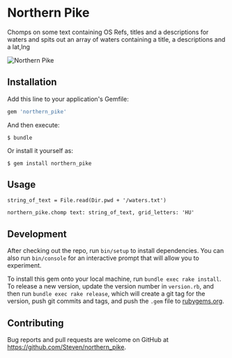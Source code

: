 # Northern Pike

Chomps on some text containing OS Refs, titles and a descriptions for waters and spits out an array of waters containing a title, a descriptions and a lat,lng

![Northern Pike](https://upload.wikimedia.org/wikipedia/commons/thumb/c/c5/Esox_lucius1.jpg/1200px-Esox_lucius1.jpg "Northern Pike")


## Installation

Add this line to your application's Gemfile:

```ruby
gem 'northern_pike'
```

And then execute:

    $ bundle

Or install it yourself as:

    $ gem install northern_pike

## Usage

```
string_of_text = File.read(Dir.pwd + '/waters.txt')

northern_pike.chomp text: string_of_text, grid_letters: 'HU'

```

## Development

After checking out the repo, run `bin/setup` to install dependencies. You can also run `bin/console` for an interactive prompt that will allow you to experiment.

To install this gem onto your local machine, run `bundle exec rake install`. To release a new version, update the version number in `version.rb`, and then run `bundle exec rake release`, which will create a git tag for the version, push git commits and tags, and push the `.gem` file to [rubygems.org](https://rubygems.org).

## Contributing

Bug reports and pull requests are welcome on GitHub at https://github.com/Steven/northern_pike.

